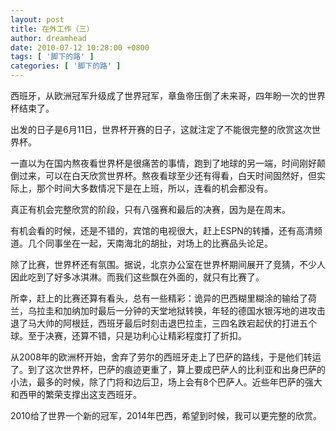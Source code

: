 ```yaml
---
layout: post
title: 在外工作（三）
author: dreamhead
date: 2010-07-12 10:28:00 +0800
tags: [ '脚下的路' ]
categories: [ '脚下的路' ]
---
```


西班牙，从欧洲冠军升级成了世界冠军，章鱼帝压倒了未来哥，四年盼一次的世界杯结束了。  
  
出发的日子是6月11日，世界杯开赛的日子，这就注定了不能很完整的欣赏这次世界杯。  
  
一直以为在国内熬夜看世界杯是很痛苦的事情，跑到了地球的另一端，时间刚好颠倒过来，可以在白天欣赏世界杯。熬夜看球至少还有得看，白天时间固然好，但实际上，那个时间大多数情况下是在上班，所以，连看的机会都没有。  
  
真正有机会完整欣赏的阶段，只有八强赛和最后的决赛，因为是在周末。  
  
有机会看的时候，还是不错的，宾馆的电视很大，赶上ESPN的转播，还有高清频道。几个同事坐在一起，天南海北的胡扯，对场上的比赛品头论足。  
  
除了比赛，世界杯还有氛围。据说，北京办公室在世界杯期间展开了竞猜，不少人因此吃到了好多冰淇淋。而我们这些飘在外面的，就只有比赛了。  
  
所幸，赶上的比赛还算有看头，总有一些精彩：诡异的巴西糊里糊涂的输给了荷兰，乌拉圭和加纳加时最后一分钟的天堂地狱转换，年轻的德国水银泻地的进攻击退了马大帅的阿根廷，西班牙最后时刻击退巴拉圭，三四名跌宕起伏的打进五个球。至于决赛，还算不错，只是功利心让精彩程度打了折扣。

从2008年的欧洲杯开始，舍弃了劳尔的西班牙走上了巴萨的路线，于是他们转运了。到了这次世界杯，巴萨的痕迹更重了，算上要成巴萨人的比利亚和出身巴萨的小法，最多的时候，除了门将和边后卫，场上会有8个巴萨人。近些年巴萨的强大和西甲的繁荣支撑出这支西班牙。

2010给了世界一个新的冠军，2014年巴西，希望到时候，我可以更完整的欣赏。


